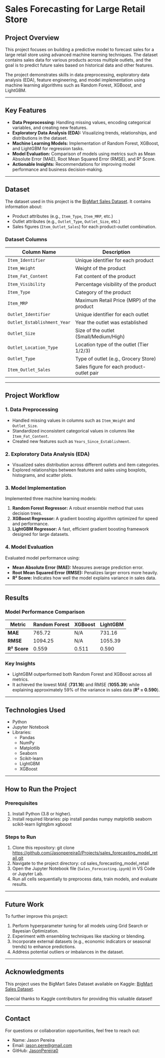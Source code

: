 # **Sales Forecasting for Large Retail Store**

## **Project Overview**
This project focuses on building a predictive model to forecast sales for a large retail store using advanced machine learning techniques. The dataset contains sales data for various products across multiple outlets, and the goal is to predict future sales based on historical data and other features. 

The project demonstrates skills in data preprocessing, exploratory data analysis (EDA), feature engineering, and model implementation using machine learning algorithms such as Random Forest, XGBoost, and LightGBM.

---

## **Key Features**
- **Data Preprocessing:** Handling missing values, encoding categorical variables, and creating new features.
- **Exploratory Data Analysis (EDA):** Visualizing trends, relationships, and distributions in the dataset.
- **Machine Learning Models:** Implementation of Random Forest, XGBoost, and LightGBM for regression tasks.
- **Model Evaluation:** Comparison of models using metrics such as Mean Absolute Error (MAE), Root Mean Squared Error (RMSE), and R² Score.
- **Actionable Insights:** Recommendations for improving model performance and business decision-making.

---

## **Dataset**
The dataset used in this project is the [BigMart Sales Dataset](https://www.kaggle.com/datasets/brijbhushannanda1979/bigmart-sales-data). It contains information about:
- Product attributes (e.g., `Item_Type`, `Item_MRP`, etc.)
- Outlet attributes (e.g., `Outlet_Type`, `Outlet_Size`, etc.)
- Sales figures (`Item_Outlet_Sales`) for each product-outlet combination.

### **Dataset Columns**
| Column Name                | Description                                   |
|----------------------------|-----------------------------------------------|
| `Item_Identifier`          | Unique identifier for each product           |
| `Item_Weight`              | Weight of the product                        |
| `Item_Fat_Content`         | Fat content of the product                   |
| `Item_Visibility`          | Percentage visibility of the product         |
| `Item_Type`                | Category of the product                      |
| `Item_MRP`                 | Maximum Retail Price (MRP) of the product    |
| `Outlet_Identifier`        | Unique identifier for each outlet            |
| `Outlet_Establishment_Year`| Year the outlet was established              |
| `Outlet_Size`              | Size of the outlet (Small/Medium/High)       |
| `Outlet_Location_Type`     | Location type of the outlet (Tier 1/2/3)     |
| `Outlet_Type`              | Type of outlet (e.g., Grocery Store)         |
| `Item_Outlet_Sales`        | Sales figure for each product-outlet pair    |

---

## **Project Workflow**

### **1. Data Preprocessing**
- Handled missing values in columns such as `Item_Weight` and `Outlet_Size`.
- Standardized inconsistent categorical values in columns like `Item_Fat_Content`.
- Created new features such as `Years_Since_Establishment`.

### **2. Exploratory Data Analysis (EDA)**
- Visualized sales distribution across different outlets and item categories.
- Explored relationships between features and sales using boxplots, histograms, and scatter plots.

### **3. Model Implementation**
Implemented three machine learning models:
1. **Random Forest Regressor:** A robust ensemble method that uses decision trees.
2. **XGBoost Regressor:** A gradient boosting algorithm optimized for speed and performance.
3. **LightGBM Regressor:** A fast, efficient gradient boosting framework designed for large datasets.

### **4. Model Evaluation**
Evaluated model performance using:
- **Mean Absolute Error (MAE):** Measures average prediction error.
- **Root Mean Squared Error (RMSE):** Penalizes larger errors more heavily.
- **R² Score:** Indicates how well the model explains variance in sales data.

---

## **Results**

### **Model Performance Comparison**
| Metric          | Random Forest       | XGBoost            | LightGBM          |
|------------------|---------------------|--------------------|-------------------|
| **MAE**         | 765.72              | N/A                | 731.16           |
| **RMSE**        | 1094.25             | N/A                | 1055.39          |
| **R² Score**    | 0.559               | 0.511              | 0.590            |

### **Key Insights**
- LightGBM outperformed both Random Forest and XGBoost across all metrics.
- It achieved the lowest MAE (**731.16**) and RMSE (**1055.39**) while explaining approximately 59% of the variance in sales data (**R² = 0.590**).

---

## **Technologies Used**
- Python
- Jupyter Notebook
- Libraries: 
  - Pandas
  - NumPy
  - Matplotlib
  - Seaborn
  - Scikit-learn
  - LightGBM
  - XGBoost

---

## **How to Run the Project**

### Prerequisites
1. Install Python (3.8 or higher).
2. Install required libraries: pip install pandas numpy matplotlib seaborn scikit-learn lightgbm xgboost


### Steps to Run
1. Clone this repository: git clone https://github.com/Jasonpereira0/Projects/sales_forecasting_model_retail.git
2. Navigate to the project directory: cd sales_forecasting_model_retail
3. Open the Jupyter Notebook file (`Sales_Forecasting.ipynb`) in VS Code or Jupyter Lab.
4. Run all cells sequentially to preprocess data, train models, and evaluate results.

---

## **Future Work**
To further improve this project:
1. Perform hyperparameter tuning for all models using Grid Search or Bayesian Optimization.
2. Experiment with ensembling techniques like stacking or blending.
3. Incorporate external datasets (e.g., economic indicators or seasonal trends) to enhance predictions.
4. Address potential outliers or imbalances in the dataset.

---

## **Acknowledgments**
This project uses the BigMart Sales Dataset available on Kaggle: [BigMart Sales Dataset](https://www.kaggle.com/datasets/brijbhushannanda1979/bigmart-sales-data).

Special thanks to Kaggle contributors for providing this valuable dataset!

---

## **Contact**
For questions or collaboration opportunities, feel free to reach out:
- Name: Jason Pereira
- Email: jason.pere@gmail.com
- GitHub: [JasonPereira0](https://github.com/jasonpereira0)





